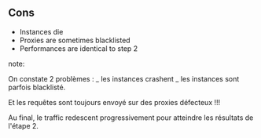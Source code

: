 ## Cons

- Instances die
- Proxies are sometimes blacklisted
- Performances are identical to step 2


note:

On constate 2 problèmes :
_ les instances crashent
_ les instances sont parfois blacklisté.

Et les requêtes sont toujours envoyé sur des proxies défecteux !!!

Au final, le traffic redescent progressivement pour atteindre les résultats de l'étape 2.
